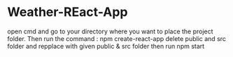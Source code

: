 # Weather-REact-App

open cmd and go to your directory where you want to place the project folder.
Then run the command : npm create-react-app <your app_name without angular brackets>
delete public and src folder and repplace with given public & src folder
then run npm start
